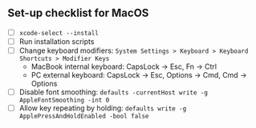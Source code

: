 ## Set-up checklist for MacOS

- [ ] `xcode-select --install`
- [ ] Run installation scripts
- [ ] Change keyboard modifiers: `System Settings > Keyboard > Keyboard Shortcuts > Modifier Keys`
    - MacBook internal keyboard: CapsLock -> Esc, Fn -> Ctrl
    - PC external keyboard: CapsLock -> Esc, Options -> Cmd, Cmd -> Options
- [ ] Disable font smoothing: `defaults -currentHost write -g AppleFontSmoothing -int 0`
- [ ] Allow key repeating by holding: `defaults write -g ApplePressAndHoldEnabled -bool false`
